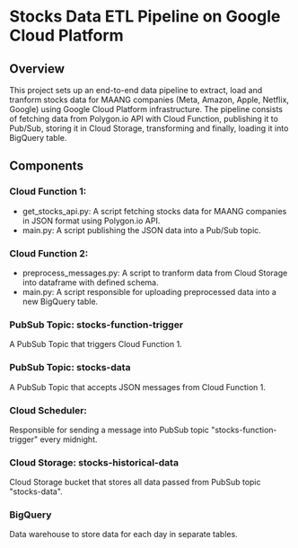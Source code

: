 # Stocks Data ETL Pipeline on Google Cloud Platform
## Overview
This project sets up an end-to-end data pipeline to extract, load and tranform stocks data for MAANG companies (Meta, Amazon, Apple, Netflix, Google) using Google Cloud Platform infrastructure. The pipeline consists of fetching data from Polygon.io API with Cloud Function, publishing it to Pub/Sub, storing it in Cloud Storage, transforming and finally, loading it into BigQuery table.

## Components
### Cloud Function 1:
- get_stocks_api.py: A script fetching stocks data for MAANG companies in JSON format using Polygon.io API.
- main.py: A script publishing the JSON data into a Pub/Sub topic.

### Cloud Function 2:
- preprocess_messages.py: A script to tranform data from Cloud Storage into dataframe with defined schema.
- main.py: A script responsible for uploading preprocessed data into a new BigQuery table.

### PubSub Topic: stocks-function-trigger
A PubSub Topic that triggers Cloud Function 1.

### PubSub Topic: stocks-data
A PubSub Topic that accepts JSON messages from Cloud Function 1.

### Cloud Scheduler:
Responsible for sending a message into PubSub topic "stocks-function-trigger" every midnight.

### Cloud Storage: stocks-historical-data
Cloud Storage bucket that stores all data passed from PubSub topic "stocks-data".

### BigQuery
Data warehouse to store data for each day in separate tables.  

